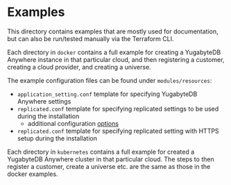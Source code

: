 # Examples

This directory contains examples that are mostly used for documentation, but can also be run/tested manually via the Terraform CLI.

Each directory in `docker` contains a full example for creating a YugabyteDB Anywhere instance in that particular cloud, and then registering a customer, creating a cloud provider, and creating a universe.

The example configuration files can be found under `modules/resources`:
* `application_setting.conf` template for specifying YugabyteDB Anywhere settings
* `replicated.conf` template for specifying replicated settings to be used during the installation
  * additional configuration [options](https://help.replicated.com/docs/native/customer-installations/automating/)
* `replicated.conf` template for specifying replicated setting with HTTPS setup during the installation

Each directory in `kubernetes` contains a full example for created a YugabyteDB Anywhere cluster in that particular cloud. The steps to then register a customer, create a universe etc. are the same as those in the docker examples.